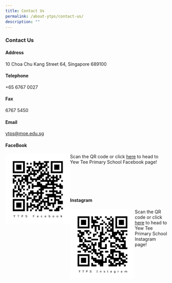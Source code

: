 ```yaml
---
title: Contact Us
permalink: /about-ytps/contact-us/
description: ""
---
```

### Contact Us

#### Address
10 Choa Chu Kang Street 64, Singapore 689100

#### Telephone
+65 6767 0027

#### Fax
6767 5450

#### Email
ytps@moe.edu.sg

#### FaceBook

<img src="/images/YTPS%20FB%20QR%20Code.jpg" style="width:40%;" align = "left">

Scan the QR code or click [here](https://www.facebook.com/theyewteeprimaryschool/) to head to Yew Tee Primary School Facebook page!

<br> <br> <br> <br>

#### Instagram

<img src="/images/YTPS%20IG%20QR%20Code.jpg" style="width:40%;" align = "left">

Scan the QR code or click [here](https://www.instagram.com/theyewteeprimaryschool/) to head to Yew Tee Primary School Instagram page!
